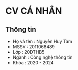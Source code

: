 # CV CÁ NHÂN
## Thông tin 
* Họ và tên : Nguyễn Huy Tâm
* MSSV : 2011068489
* Lớp : 20DTHB5
* Ngành : Công nghệ thông tin
* Khóa : 2020 - 2024
